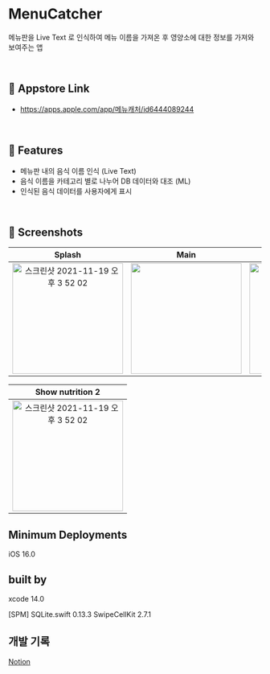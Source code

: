 # MenuCatcher
메뉴판을 Live Text 로 인식하여 메뉴 이름을 가져온 후 영양소에 대한 정보를 가져와 보여주는 앱

<br>

## 🍎 Appstore Link
- https://apps.apple.com/app/메뉴캐처/id6444089244

<br>

## 📌 Features
- 메뉴판 내의 음식 이름 인식 (Live Text)
- 음식 이름을 카테고리 별로 나누어 DB 데이터와 대조 (ML)
- 인식된 음식 데이터를 사용자에게 표시

<br>

## 🌃 Screenshots
| Splash | Main | Scan text | Show nutrition |
|:---:|:---:|:---:|:---:|
|<img width="220" alt="스크린샷 2021-11-19 오후 3 52 02" src="https://user-images.githubusercontent.com/56781342/199475432-0f907278-e805-4e2f-95df-a712db54a29e.png">|<img width="220" src="https://user-images.githubusercontent.com/56781342/199475936-5bc3fb33-0b1c-4322-bacc-2b0568721fce.png">|<img width="220" src="https://user-images.githubusercontent.com/56781342/199475945-fa0865ff-9ec2-4fb0-85eb-527fc430c00a.png">|<img width="220" src="https://user-images.githubusercontent.com/56781342/199475961-8dd94a4c-223e-4329-8911-230795d0558e.png">|

| Show nutrition 2|
|:---:|
|<img width="220" alt="스크린샷 2021-11-19 오후 3 52 02" src="https://user-images.githubusercontent.com/56781342/199477885-54a906fe-f6ed-443e-bdfe-a730ed1fcf4e.png">|  

## Minimum Deployments
iOS 16.0

## built by
xcode 14.0

[SPM]
SQLite.swift 0.13.3
SwipeCellKit 2.7.1

## 개발 기록

[Notion](https://rigorous-babcat-63a.notion.site/NC2-4f452310d5cd43559b3507337e794a15)
